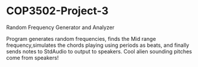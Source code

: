 # COP3502-Project-3
Random Frequency Generator and Analyzer 


Program generates random frequencies, finds the Mid range frequency,simulates the chords playing using periods as beats, and finally sends notes to StdAudio to output to speakers. Cool alien sounding pitches come from speakers!
